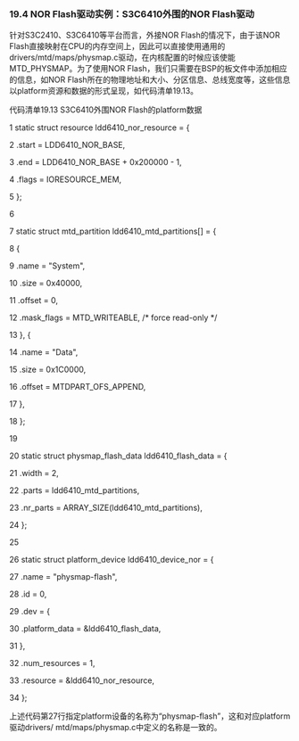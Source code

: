 ### 19.4 NOR Flash驱动实例：S3C6410外围的NOR Flash驱动

针对S3C2410、S3C6410等平台而言，外接NOR Flash的情况下，由于该NOR Flash直接映射在CPU的内存空间上，因此可以直接使用通用的drivers/mtd/maps/physmap.c驱动，在内核配置的时候应该使能MTD_PHYSMAP。为了使用NOR Flash，我们只需要在BSP的板文件中添加相应的信息，如NOR Flash所在的物理地址和大小、分区信息、总线宽度等，这些信息以platform资源和数据的形式呈现，如代码清单19.13。

代码清单19.13 S3C6410外围NOR Flash的platform数据

1 static struct resource ldd6410_nor_resource = { 
 
 2 .start = LDD6410_NOR_BASE, 
 
 3 .end = LDD6410_NOR_BASE + 0x200000 - 1, 
 
 4 .flags = IORESOURCE_MEM, 
 
 5 }; 
 
 6 
 
 7 static struct mtd_partition ldd6410_mtd_partitions[] = { 
 
 8 { 
 
 9 .name = "System", 
 
 10 .size = 0x40000, 
 
 11 .offset = 0, 
 
 12 .mask_flags = MTD_WRITEABLE, /* force read-only */ 
 
 13 }, { 
 
 14 .name = "Data", 
 
 15 .size = 0x1C0000, 
 
 16 .offset = MTDPART_OFS_APPEND, 
 
 17 }, 
 
 18 }; 
 
 19 
 
 20 static struct physmap_flash_data ldd6410_flash_data = { 
 
 21 .width = 2, 
 
 22 .parts = ldd6410_mtd_partitions,



23 .nr_parts = ARRAY_SIZE(ldd6410_mtd_partitions), 
 
 24 }; 
 
 25 
 
 26 static struct platform_device ldd6410_device_nor = { 
 
 27 .name = "physmap-flash", 
 
 28 .id = 0, 
 
 29 .dev = { 
 
 30 .platform_data = &ldd6410_flash_data, 
 
 31 }, 
 
 32 .num_resources = 1, 
 
 33 .resource = &ldd6410_nor_resource, 
 
 34 };

上述代码第27行指定platform设备的名称为“physmap-flash”，这和对应platform驱动drivers/ mtd/maps/physmap.c中定义的名称是一致的。

